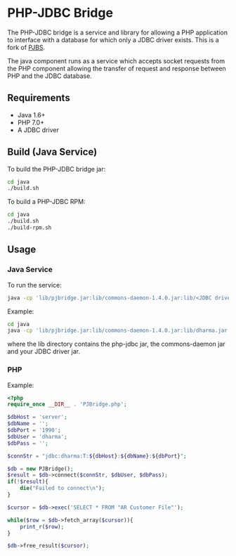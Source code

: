 # PHP-JDBC Bridge

The PHP-JDBC bridge is a service and library for allowing a PHP application
to interface with a database for which only a JDBC driver exists. This is a
fork of [PJBS](http://sourceforge.net/projects/pjbs/).

The java component runs as a service which accepts socket requests from 
the PHP component allowing the transfer of request and response between PHP 
and the JDBC database. 

## Requirements

* Java 1.6+
* PHP 7.0+
* A JDBC driver

## Build (Java Service)

To build the PHP-JDBC bridge jar:

```sh
cd java
./build.sh
```

To build a PHP-JDBC RPM:

```sh
cd java
./build.sh
./build-rpm.sh
```

## Usage

### Java Service

To run the service:

```sh 
java -cp 'lib/pjbridge.jar:lib/commons-daemon-1.4.0.jar:lib/<JDBC driver>.jar Server <JDBC driver entry point> <port>
```

Example:

```sh
cd java
java -cp 'lib/pjbridge.jar:lib/commons-daemon-1.4.0.jar:lib/dharma.jar' Server dharma.jdbc.DharmaDriver 4444
```

where the lib directory contains the php-jdbc jar, the commons-daemon jar and your JDBC driver jar.

### PHP

Example:

```php
<?php
require_once __DIR__ . 'PJBridge.php';

$dbHost = 'server';
$dbName = '';
$dbPort = '1990';
$dbUser = 'dharma';
$dbPass = '';

$connStr = "jdbc:dharma:T:${dbHost}:${dbName}:${dbPort}";

$db = new PJBridge();
$result = $db->connect($connStr, $dbUser, $dbPass);
if(!$result){
    die("Failed to connect\n");
}

$cursor = $db->exec('SELECT * FROM "AR Customer File"');

while($row = $db->fetch_array($cursor)){
    print_r($row);
}

$db->free_result($cursor);
```
